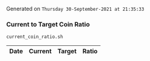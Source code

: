 Generated on `Thursday 30-September-2021 at 21:35:33`

### Current to Target Coin Ratio
`current_coin_ratio.sh`

Date|Current|Target|Ratio
---|---|---|---
